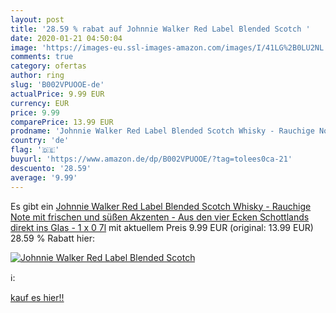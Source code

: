 ```yaml
---
layout: post
title: '28.59 % rabat auf Johnnie Walker Red Label Blended Scotch '
date: 2020-01-21 04:50:04
image: 'https://images-eu.ssl-images-amazon.com/images/I/41LG%2B0LU2NL._SL200_.jpg'
comments: true
category: ofertas
author: ring
slug: 'B002VPUOOE-de'
actualPrice: 9.99 EUR
currency: EUR
price: 9.99
comparePrice: 13.99 EUR
prodname: 'Johnnie Walker Red Label Blended Scotch Whisky - Rauchige Note mit frischen und süßen Akzenten - Aus den vier Ecken Schottlands direkt ins Glas - 1 x 0 7l'
country: 'de'
flag: '🇩🇪'
buyurl: 'https://www.amazon.de/dp/B002VPUOOE/?tag=tolees0ca-21'
descuento: '28.59'
average: '9.99'
---
```


Es gibt ein [Johnnie Walker Red Label Blended Scotch Whisky - Rauchige Note mit frischen und süßen Akzenten - Aus den vier Ecken Schottlands direkt ins Glas - 1 x 0 7l](https://www.amazon.de/dp/B002VPUOOE/?tag=tolees0ca-21) mit aktuellem Preis 9.99 EUR (original: 13.99 EUR) 28.59 % Rabatt hier:

[![Johnnie Walker Red Label Blended Scotch ](https://images-eu.ssl-images-amazon.com/images/I/41LG%2B0LU2NL._SL200_.jpg)](https://www.amazon.de/dp/B002VPUOOE/?tag=tolees0ca-21)

ℹ️:


[kauf es hier!!](https://www.amazon.de/dp/B002VPUOOE/?tag=tolees0ca-21)
